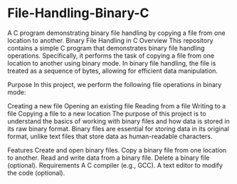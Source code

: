 # File-Handling-Binary-C
A C program demonstrating binary file handling by copying a file from one location to another.
Binary File Handling in C
Overview
This repository contains a simple C program that demonstrates binary file handling operations. Specifically, it performs the task of copying a file from one location to another using binary mode. In binary file handling, the file is treated as a sequence of bytes, allowing for efficient data manipulation.

Purpose
In this project, we perform the following file operations in binary mode:

Creating a new file
Opening an existing file
Reading from a file
Writing to a file
Copying a file to a new location
The purpose of this project is to understand the basics of working with binary files and how data is stored in its raw binary format. Binary files are essential for storing data in its original format, unlike text files that store data as human-readable characters.

Features
Create and open binary files.
Copy a binary file from one location to another.
Read and write data from a binary file.
Delete a binary file (optional).
Requirements
A C compiler (e.g., GCC).
A text editor to modify the code (optional).

